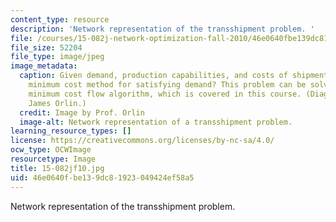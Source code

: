 ```yaml
---
content_type: resource
description: 'Network representation of the transshipment problem. '
file: /courses/15-082j-network-optimization-fall-2010/46e0640fbe139dc81923049424ef58a5_15-082jf10.jpg
file_size: 52204
file_type: image/jpeg
image_metadata:
  caption: Given demand, production capabilities, and costs of shipment, what is the
    minimum cost method for satisfying demand? This problem can be solved using a
    minimum cost flow algorithm, which is covered in this course. (Diagram by Prof.
    James Orlin.)
  credit: Image by Prof. Orlin
  image-alt: Network representation of a transshipment problem.
learning_resource_types: []
license: https://creativecommons.org/licenses/by-nc-sa/4.0/
ocw_type: OCWImage
resourcetype: Image
title: 15-082jf10.jpg
uid: 46e0640f-be13-9dc8-1923-049424ef58a5
---
```

Network representation of the transshipment problem. 
